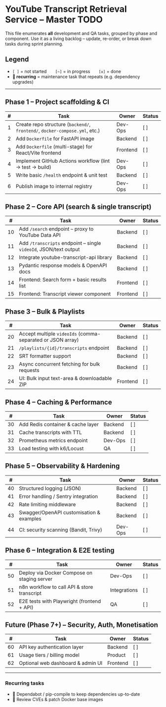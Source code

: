 # YouTube Transcript Retrieval Service – Master TODO

This file enumerates **all** development and QA tasks, grouped by phase and component.  Use it as a living backlog – update, re-order, or break down tasks during sprint planning.

## Legend

- `[ ]` = not started  `[~]` = in progress  `[x]` = done
- **🔄 recurring** = maintenance task that repeats (e.g. dependency upgrades)

---

## Phase 1 – Project scaffolding & CI

| # | Task | Owner | Status |
|---|------|-------|--------|
| 1 | Create repo structure (`backend/`, `frontend/`, `docker-compose.yml`, etc.) | Dev-Ops | [ ] |
| 2 | Add `Dockerfile` for FastAPI image | Backend | [ ] |
| 3 | Add `Dockerfile` (multi-stage) for React/Vite frontend | Frontend | [ ] |
| 4 | Implement GitHub Actions workflow (lint → test → build) | Dev-Ops | [ ] |
| 5 | Write basic `/health` endpoint & unit test | Backend | [ ] |
| 6 | Publish image to internal registry | Dev-Ops | [ ] |

## Phase 2 – Core API (search & single transcript)

| # | Task | Owner | Status |
|---|------|-------|--------|
| 10 | Add `/search` endpoint – proxy to YouTube Data API | Backend | [ ] |
| 11 | Add `/transcripts` endpoint – single `videoId`, JSON/text output | Backend | [ ] |
| 12 | Integrate youtube-transcript-api library | Backend | [ ] |
| 13 | Pydantic response models & OpenAPI docs | Backend | [ ] |
| 14 | Frontend: Search form + basic results list | Frontend | [ ] |
| 15 | Frontend: Transcript viewer component | Frontend | [ ] |

## Phase 3 – Bulk & Playlists

| # | Task | Owner | Status |
|---|------|-------|--------|
| 20 | Accept multiple `videoIds` (comma-separated or JSON array) | Backend | [ ] |
| 21 | `/playlists/{id}/transcripts` endpoint | Backend | [ ] |
| 22 | SRT formatter support | Backend | [ ] |
| 23 | Async concurrent fetching for bulk requests | Backend | [ ] |
| 24 | UI: Bulk input text-area & downloadable ZIP | Frontend | [ ] |

## Phase 4 – Caching & Performance

| # | Task | Owner | Status |
|---|------|-------|--------|
| 30 | Add Redis container & cache layer | Backend | [ ] |
| 31 | Cache transcripts with TTL | Backend | [ ] |
| 32 | Prometheus metrics endpoint | Dev-Ops | [ ] |
| 33 | Load testing with k6/Locust | QA | [ ] |

## Phase 5 – Observability & Hardening

| # | Task | Owner | Status |
|---|------|-------|--------|
| 40 | Structured logging (JSON) | Backend | [ ] |
| 41 | Error handling / Sentry integration | Backend | [ ] |
| 42 | Rate limiting middleware | Backend | [ ] |
| 43 | Swagger/OpenAPI customisation & examples | Backend | [ ] |
| 44 | CI: security scanning (Bandit, Trivy) | Dev-Ops | [ ] |

## Phase 6 – Integration & E2E testing

| # | Task | Owner | Status |
|---|------|-------|--------|
| 50 | Deploy via Docker Compose on staging server | Dev-Ops | [ ] |
| 51 | n8n workflow to call API & store transcript | Integrations | [ ] |
| 52 | E2E tests with Playwright (frontend + API) | QA | [ ] |

## Future (Phase 7+) – Security, Auth, Monetisation

| # | Task | Owner | Status |
|---|------|-------|--------|
| 60 | API key authentication layer | Backend | [ ] |
| 61 | Usage tiers / billing model | Product | [ ] |
| 62 | Optional web dashboard & admin UI | Frontend | [ ] |

---

### Recurring tasks

- 🔄 Dependabot / pip-compile to keep dependencies up-to-date
- 🔄 Review CVEs & patch Docker base images

